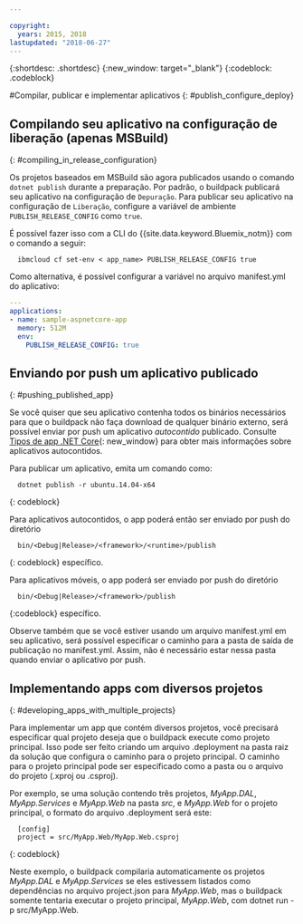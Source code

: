 ```yaml
---

copyright:
  years: 2015, 2018
lastupdated: "2018-06-27"
---
```


{:shortdesc: .shortdesc}
{:new_window: target="_blank"}
{:codeblock: .codeblock}


#Compilar, publicar e implementar aplicativos
{: #publish_configure_deploy}

## Compilando seu aplicativo na configuração de liberação (apenas MSBuild)
{: #compiling_in_release_configuration}

Os projetos baseados em MSBuild são agora publicados usando o comando `dotnet publish` durante a preparação.  Por padrão, o buildpack publicará seu aplicativo na configuração de `Depuração`.
Para publicar seu aplicativo na configuração de `Liberação`, configure a variável de ambiente `PUBLISH_RELEASE_CONFIG` como `true`.

É possível fazer isso com a CLI do {{site.data.keyword.Bluemix_notm}} com o comando a seguir:

```shell
  ibmcloud cf set-env < app_name> PUBLISH_RELEASE_CONFIG true
```

Como alternativa, é possível configurar a variável no arquivo manifest.yml do aplicativo:

```yml
---
applications:
- name: sample-aspnetcore-app
  memory: 512M
  env:
    PUBLISH_RELEASE_CONFIG: true
```

## Enviando por push um aplicativo publicado
{: #pushing_published_app}

Se você quiser que seu aplicativo contenha todos os binários necessários para que o buildpack não faça download de
qualquer binário externo, será possível enviar por push um aplicativo *autocontido* publicado.  Consulte
[Tipos de
app .NET Core](https://docs.microsoft.com/en-us/dotnet/articles/core/app-types){: new_window} para obter mais informações sobre
aplicativos autocontidos.

Para publicar um aplicativo, emita um comando como:
```
  dotnet publish -r ubuntu.14.04-x64
```
{: codeblock}

Para aplicativos autocontidos, o app poderá então ser enviado por push do diretório
```
  bin/<Debug|Release>/<framework>/<runtime>/publish
```
{: codeblock}
específico.

Para aplicativos móveis, o app poderá ser enviado por push do diretório
```
  bin/<Debug|Release>/<framework>/publish
```
{:codeblock}
específico.

Observe também que se você estiver usando um arquivo manifest.yml em seu
aplicativo, será possível especificar o caminho para a pasta de saída de publicação no
manifest.yml.  Assim, não é necessário estar nessa pasta quando enviar o aplicativo por
push.

## Implementando apps com diversos projetos
{: #developing_apps_with_multiple_projects}

Para implementar um app que contém diversos projetos, você precisará especificar
qual projeto deseja que o buildpack execute como projeto principal. Isso pode ser feito
criando um arquivo .deployment na pasta raiz da solução que configura o caminho para
o projeto principal. O caminho para o projeto principal pode ser especificado como a
pasta ou o arquivo do projeto (.xproj ou .csproj).

Por exemplo, se uma solução contendo três projetos,
*MyApp.DAL*, *MyApp.Services* e *MyApp.Web* na
pasta *src*, e *MyApp.Web* for o projeto principal, o formato
do arquivo .deployment será este:
```
  [config]
  project = src/MyApp.Web/MyApp.Web.csproj
```
{: codeblock}

Neste exemplo, o buildpack compilaria automaticamente os projetos
*MyApp.DAL* e *MyApp.Services* se eles estivessem listados como
dependências no arquivo project.json para *MyApp.Web*, mas o buildpack
somente tentaria executar o projeto principal, *MyApp.Web*, com dotnet run
-p src/MyApp.Web.
